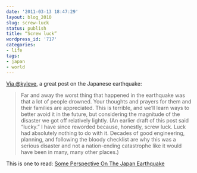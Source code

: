```yaml
---
date: '2011-03-13 18:47:29'
layout: blog_2010
slug: screw-luck
status: publish
title: “Screw luck”
wordpress_id: '717'
categories:
- life
tags:
- japan
- world
---
```


[Via @kyleve](http://twitter.com/patio11/status/46976343191195648), a great
post on the Japanese earthquake:

> Far and away the worst thing that happened in the earthquake was that
> a lot of people drowned.  Your thoughts and prayers for them and their
> families are appreciated.  This is terrible, and we’ll learn ways to
> better avoid it in the future, but considering the magnitude of the
> disaster we got off relatively lightly.  (An earlier draft of this
> post said “lucky.” I have since reworded because, honestly, screw
> luck.  Luck had absolutely nothing to do with it.  Decades of good
> engineering, planning, and following the bloody checklist are why this
> was a serious disaster and not a nation-ending catastrophe like it
> would have been in many, many other places.)

This is one to read: [Some Perspective On The Japan
Earthquake](http://www.kalzumeus.com/2011/03/13/some-perspective-on-the-japan-earthquake/)
